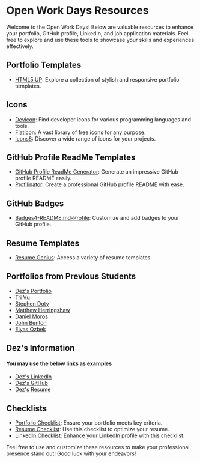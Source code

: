 # Open Work Days Resources

Welcome to the Open Work Days! Below are valuable resources to enhance your portfolio, GitHub profile, LinkedIn, and job application materials. Feel free to explore and use these tools to showcase your skills and experiences effectively.

## Portfolio Templates
- [HTML5 UP](https://html5up.net/): Explore a collection of stylish and responsive portfolio templates.

## Icons
- [Devicon](https://devicon.dev/): Find developer icons for various programming languages and tools.
- [Flaticon](https://www.flaticon.com/): A vast library of free icons for any purpose.
- [Icons8](https://icons8.com/): Discover a wide range of icons for your projects.

## GitHub Profile ReadMe Templates
- [GitHub Profile ReadMe Generator](https://rahuldkjain.github.io/gh-profile-readme-generator/): Generate an impressive GitHub profile README easily.
- [Profilinator](https://profilinator.rishav.dev/): Create a professional GitHub profile README with ease.

## GitHub Badges
- [Badges4-README.md-Profile](https://github.com/alexandresanlim/Badges4-README.md-Profile): Customize and add badges to your GitHub profile.

## Resume Templates
- [Resume Genius](https://resumegenius.com/resume-templates/basic-templates#chicago): Access a variety of resume templates.

## Portfolios from Previous Students
- [Dez's Portfolio](https://dezthedev.netlify.app/)
- [Tri Vu](https://tri-vu-dev.netlify.app/)
- [Stephen Doty](https://stephendoty.netlify.app/)
- [Matthew Herringshaw](https://matthewherringshaw.com/)
- [Daniel Moros](https://ddmoros.wixsite.com/ddmportfolio)
- [John Benton](https://john-b-portfolio.netlify.app/)
- [Elyas Ozbek](https://elyasozbek.dev/)

## Dez's Information
#### You may use the below links as examples 
- [Dez's LinkedIn](https://www.linkedin.com/in/dezarea-bryan/)
- [Dez's GitHub](https://www.github.com/DezSays)
- [Dez's Resume](https://dezthedev.netlify.app/images/Dezarea_Bryan_Resume.pdf)

## Checklists
- [Portfolio Checklist](https://share.hsforms.com/1o8aJchbzRoqBdeNHP6bsvA1id8k): Ensure your portfolio meets key criteria.
- [Resume Checklist](https://share.hsforms.com/1iUV78tYwQQiZukMZ1puspA1id8k): Use this checklist to optimize your resume.
- [LinkedIn Checklist](https://share.hsforms.com/170zeNzQRQKeRA1HQr5cpCw1id8k): Enhance your LinkedIn profile with this checklist.

Feel free to use and customize these resources to make your professional presence stand out! Good luck with your endeavors!